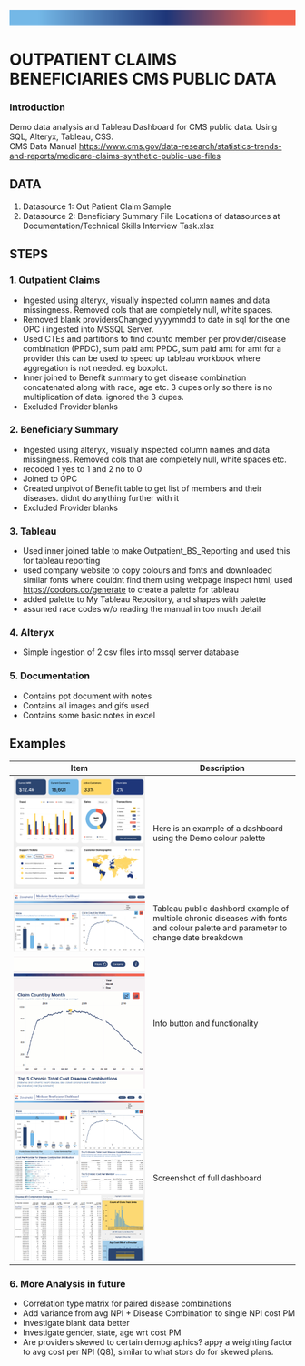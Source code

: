 
![RibbonLarge](Documentation/RibbonLarge.png)

# OUTPATIENT CLAIMS BENEFICIARIES CMS PUBLIC DATA

### **Introduction**
Demo data analysis and Tableau Dashboard for CMS public data.
Using SQL, Alteryx, Tableau, CSS. <br/>
CMS Data Manual
https://www.cms.gov/data-research/statistics-trends-and-reports/medicare-claims-synthetic-public-use-files



## **DATA**
1. Datasource 1: Out Patient Claim Sample
2. Datasource 2: Beneficiary Summary File
Locations of datasources at Documentation/Technical Skills Interview Task.xlsx


## **STEPS**

### **1. Outpatient Claims**
 * Ingested using alteryx, visually inspected column names and data missingness. Removed cols that are completely null, white spaces. 
 * Removed blank providersChanged yyyymmdd to date in sql for the one OPC i ingested into MSSQL Server. 
 * Used CTEs and partitions to find countd member per provider/disease combination (PPDC), sum paid amt PPDC, sum paid amt for amt for a provider this can be used to speed up tableau workbook where aggregation is not needed. eg boxplot.
 * Inner joined to Benefit summary to get disease combination concatenated along with race, age etc. 3 dupes only so there is no multiplication of data. ignored the 3 dupes.
 * Excluded Provider blanks

### **2. Beneficiary Summary**
* Ingested using alteryx, visually inspected column names and data missingness. Removed cols that are completely null, white spaces etc. 
* recoded 1 yes to 1 and 2 no to 0
* Joined to OPC
* Created unpivot of Benefit table to get list of members and their diseases. didnt do anything further with it
* Excluded Provider blanks

### **3. Tableau**
* Used inner joined table to make Outpatient_BS_Reporting and used this for tableau reporting
* used company website to copy colours and fonts and downloaded similar fonts where couldnt find them using webpage inspect html, used https://coolors.co/generate to create a palette for tableau
* added palette to My Tableau Repository, and shapes with palette
* assumed race codes w/o reading the manual in too much detail

### **4. Alteryx**
* Simple ingestion of 2 csv files into mssql server database

### **5. Documentation**
* Contains ppt document with notes
* Contains all images and gifs used
* Contains some basic notes in excel

## Examples
Item | Description | 
------------ | ------------- | 
![sampledash](Documentation/sampledash.png)|Here is an example of a dashboard using the Demo colour palette|
![tableaudash](Documentation/tableaudash.PNG)|Tableau public dashbord example of multiple chronic diseases with fonts and colour palette and parameter to change date breakdown|
![tableaudash1](Documentation/tableaudash1.gif)|Info button and functionality|
![fulldashboard](Documentation/FullDashboard.PNG)| Screenshot of full dashboard|


### **6. More Analysis in future**

* Correlation type matrix for paired disease combinations
* Add variance from avg NPI + Disease Combination to single NPI cost PM
* Investigate blank data better
* Investigate gender, state, age wrt cost PM
* Are providers skewed to certain demographics? appy a weighting factor to avg cost per NPI (Q8), similar to what stors do for skewed plans.
